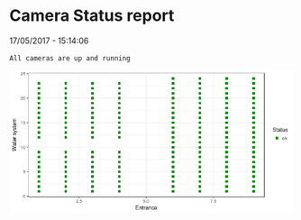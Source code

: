 Camera Status report
================
17/05/2017 - 15:14:06

    All cameras are up and running

![](camreport_files/figure-markdown_github/unnamed-chunk-2-1.png)
